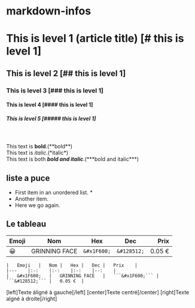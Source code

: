 # markdown-infos

  # This is level 1 (article title) [# this is level 1]
  ## This is level 2 [## this is level 1]
### This is level 3 [### this is level 1]
#### This is level 4 [#### this is level 1]
##### This is level 5 [##### this is level 1]
\
\
   This text is **bold**.(\*\*bold**)\
   This text is *italic*.(\*italic\*)\
   This text is both ***bold and italic***.(\*\*\*bold and italic***)
## liste a puce

* First item in an unordered list. \* 
* Another item.
* Here we go again.

## Le tableau

|   Emoji   |   Nom |   Hex |   Dec |   Prix    |
|---    |:-:    |:-:    |:-:    |--:    |
|   &#x1F600;   |   GRINNING FACE   |   ```&#x1F600;``` |   ```&#128512;``` |   0.05 €  |
```
|   Emoji   |   Nom |   Hex |   Dec |   Prix    |
|---    |:-:    |:-:    |:-:    |--:    |
|   &#x1F600;   |   GRINNING FACE   |   ```&#x1F600;``` |   ```&#128512;``` |   0.05 €  |
```
 
 [left]Texte àligné à gauche[/left]
[center]Texte centré[/center]
[right]Texte algné à droite[/right]



